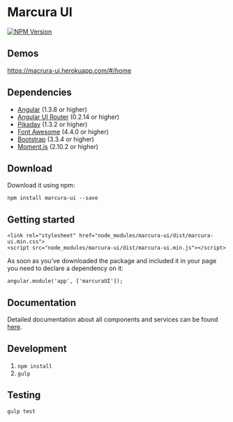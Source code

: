 [npm-image]: https://img.shields.io/npm/v/marcura-ui.svg
[npm-url]: https://npmjs.org/package/marcura-ui

# Marcura UI

[![NPM Version][npm-image]][npm-url]

## Demos
https://macrura-ui.herokuapp.com/#/home

## Dependencies
* [Angular](https://angularjs.org/) (1.3.8 or higher)
* [Angular UI Router](https://github.com/angular-ui/ui-router/wiki) (0.2.14 or higher)
* [Pikaday](https://github.com/dbushell/Pikaday) (1.3.2 or higher)
* [Font Awesome](http://fontawesome.io/) (4.4.0 or higher)
* [Bootstrap](http://getbootstrap.com/) (3.3.4 or higher)
* [Moment.js](http://momentjs.com/) (2.10.2 or higher)

## Download
Download it using npm:

`npm install marcura-ui --save`

## Getting started
`<link rel="stylesheet" href="node_modules/marcura-ui/dist/marcura-ui.min.css">`  
`<script src="node_modules/marcura-ui/dist/marcura-ui.min.js"></script>`

As soon as you've downloaded the package and included it in your page you need to declare a dependency on it:

`angular.module('app', ['marcuraUI']);`

## Documentation
Detailed documentation about all components and services can be found [here](../../wiki).

## Development

1. `npm install`
2. `gulp`

## Testing

`gulp test`
